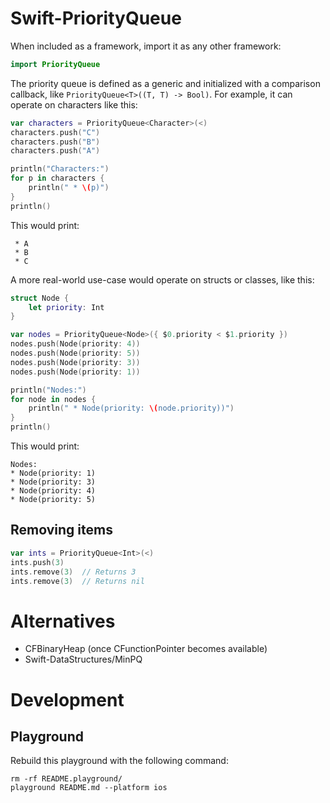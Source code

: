 # Swift-PriorityQueue

When included as a framework, import it as any other framework:

```swift
import PriorityQueue
```

The priority queue is defined as a generic and initialized with a comparison 
callback, like  `PriorityQueue<T>((T, T) -> Bool)`. For example, it can 
operate on characters like this:

```swift
var characters = PriorityQueue<Character>(<)
characters.push("C")
characters.push("B")
characters.push("A")

println("Characters:")
for p in characters {
    println(" * \(p)")
}
println()
```

This would print:

     * A
     * B
     * C

A more real-world use-case would operate on structs or classes, like this:

```swift
struct Node {
    let priority: Int
}

var nodes = PriorityQueue<Node>({ $0.priority < $1.priority })
nodes.push(Node(priority: 4))
nodes.push(Node(priority: 5))
nodes.push(Node(priority: 3))
nodes.push(Node(priority: 1))

println("Nodes:")
for node in nodes {
    println(" * Node(priority: \(node.priority))")
}
println()
```

This would print:

    Nodes:
    * Node(priority: 1)
    * Node(priority: 3)
    * Node(priority: 4)
    * Node(priority: 5)

## Removing items

```swift
var ints = PriorityQueue<Int>(<)
ints.push(3)
ints.remove(3)  // Returns 3
ints.remove(3)  // Returns nil
```

# Alternatives

* CFBinaryHeap (once CFunctionPointer becomes available)
* Swift-DataStructures/MinPQ

# Development
## Playground

Rebuild this playground with the following command:

    rm -rf README.playground/
    playground README.md --platform ios
